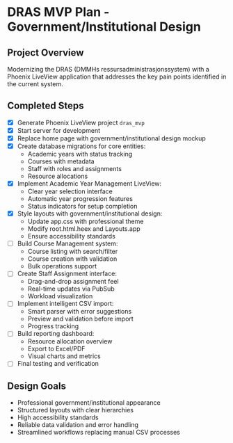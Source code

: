 # DRAS MVP Plan - Government/Institutional Design

## Project Overview
Modernizing the DRAS (DMMHs ressursadministrasjonssystem) with a Phoenix LiveView application that addresses the key pain points identified in the current system.

## Completed Steps
- [x] Generate Phoenix LiveView project `dras_mvp`
- [x] Start server for development
- [x] Replace home page with government/institutional design mockup
- [x] Create database migrations for core entities:
  - Academic years with status tracking
  - Courses with metadata
  - Staff with roles and assignments
  - Resource allocations
- [x] Implement Academic Year Management LiveView:
  - Clear year selection interface
  - Automatic year progression features
  - Status indicators for setup completion
- [x] Style layouts with government/institutional design:
  - Update app.css with professional theme
  - Modify root.html.heex and Layouts.app
  - Ensure accessibility standards
- [ ] Build Course Management system:
  - Course listing with search/filter
  - Course creation with validation
  - Bulk operations support
- [ ] Create Staff Assignment interface:
  - Drag-and-drop assignment feel
  - Real-time updates via PubSub
  - Workload visualization
- [ ] Implement intelligent CSV import:
  - Smart parser with error suggestions
  - Preview and validation before import
  - Progress tracking
- [ ] Build reporting dashboard:
  - Resource allocation overview
  - Export to Excel/PDF
  - Visual charts and metrics
- [ ] Final testing and verification

## Design Goals
- Professional government/institutional appearance
- Structured layouts with clear hierarchies
- High accessibility standards
- Reliable data validation and error handling
- Streamlined workflows replacing manual CSV processes


